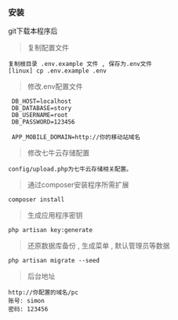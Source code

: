 ### 安装

git下载本程序后

> 复制配置文件

    复制根目录 .env.example 文件 , 保存为.env文件
    [linux] cp .env.example .env
    
> 修改.env配置文件

     DB_HOST=localhost
     DB_DATABASE=story
     DB_USERNAME=root
     DB_PASSWORD=123456
     
     APP_MOBILE_DOMAIN=http://你的移动站域名
     
> 修改七牛云存储配置

    config/upload.php为七牛云存储相关配置。
    
> 通过composer安装程序所需扩展
    
    composer install
    
> 生成应用程序密钥

    php artisan key:generate

> 还原数据库备份 , 生成菜单 , 默认管理员等数据
    
    php artisan migrate --seed

> 后台地址
  
    http://你配置的域名/pc
    账号: simon
    密码: 123456
    